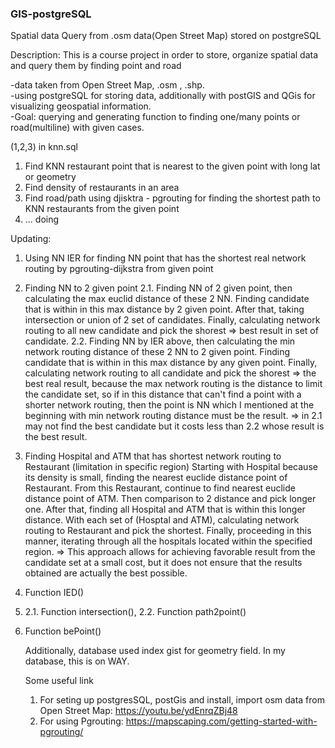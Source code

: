 ### GIS-postgreSQL
Spatial data Query from .osm data(Open Street Map) stored on postgreSQL  

  
Description: This is a course project in order to store, organize spatial data and query them by finding point and road  

  
-data taken from Open Street Map, .osm , .shp.  
-using postgreSQL for storing data, additionally with postGIS and QGis for visualizing geospatial information.  
-Goal: querying and generating function to finding one/many points or road(multiline) with given cases.  

(1,2,3) in knn.sql  

  1. Find KNN restaurant point that is nearest to the given point with long lat or geometry 
  2. Find density of restaurants in an area
  3. Find road/path using djisktra - pgrouting for finding the shortest path to KNN restaurants from the given point
  4. ... doing


Updating:
1. Using NN IER for finding NN point that has the shortest real network routing by pgrouting-dijkstra from given point
   
2. Finding NN to 2 given point
   2.1. Finding NN of 2 given point, then calculating the max euclid distance of these 2 NN. Finding candidate that is within in this max distance by 2 given point. After that, taking intersection or union of 2 set of candidates. Finally, calculating network routing to all new candidate and pick the shorest => best result in set of candidate.
   2.2. Finding NN by IER above, then calculating the min network routing distance of these 2 NN to 2 given point. Finding candidate that is within in this max distance by any given point. Finally, calculating network routing to all candidate and pick the shorest => the best real result, because the max network routing is the distance to limit the candidate set, so if in this distance that can't find a point with a shorter network routing, then the point is NN which I mentioned at the beginning with min network routing distance must be the result.
  => in 2.1 may not find the best candidate but it costs less than 2.2 whose result is the best result.

3. Finding Hospital and ATM that has shortest network routing to Restaurant (limitation in specific region)
   Starting with Hospital because its density is small, finding the nearest euclide distance point of Restaurant. From this Restaurant, continue to find nearest euclide distance point of ATM. Then comparison to 2 distance and pick longer one. After that, finding all Hospital and ATM that is within this longer distance. With each set of (Hosptal and ATM), calculating network routing to Restaurant and pick the shortest. Finally, proceeding in this manner, iterating through all the hospitals located within the specified region.
   => This approach allows for achieving favorable result from the candidate set at a small cost, but it does not ensure that the results obtained are actually the best possible.

1. Function IED()
2. 2.1. Function intersection(),
   2.2. Function path2point()
3. Function bePoint()

   Additionally, database used index gist for geometry field. In my database, this is on WAY.
   
   Some useful link
   1. For seting up postgresSQL, postGis and install, import osm data from Open Street Map: https://youtu.be/ydEnrqZBj48
   2. For using Pgrouting: https://mapscaping.com/getting-started-with-pgrouting/
   
   
   

